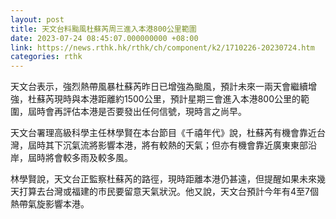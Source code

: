 ```yaml
---
layout: post
title: 天文台料颱風杜蘇芮周三進入本港800公里範圍
date: 2023-07-24 08:45:07.000000000 +08:00
link: https://news.rthk.hk/rthk/ch/component/k2/1710226-20230724.htm
categories: rthk
---
```


天文台表示，強烈熱帶風暴杜蘇芮昨日已增強為颱風，預計未來一兩天會繼續增強，杜蘇芮現時與本港距離約1500公里，預計星期三會進入本港800公里的範圍，屆時會再評估本港是否要發出任何信號，現時言之尚早。

天文台署理高級科學主任林學賢在本台節目《千禧年代》說，杜蘇芮有機會靠近台灣，屆時其下沉氣流將影響本港，將有較熱的天氣；但亦有機會靠近廣東東部沿岸，屆時將會較多雨及較多風。

林學賢說，天文台正監察杜蘇芮的路徑，現時距離本港仍甚遠，但提醒如果未來幾天打算去台灣或福建的市民要留意天氣狀況。他又說，天文台預計今年有4至7個熱帶氣旋影響本港。
